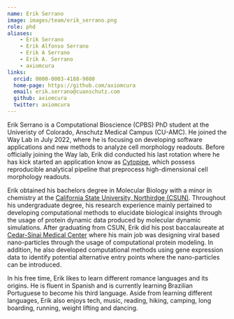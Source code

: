 ```yaml
---
name: Erik Serrano
image: images/team/erik_serrano.png
role: phd
aliases:
    - Erik Serrano
    - Erik Alfonso Serrano
    - Erik A Serrano
    - Erik A. Serrano
    - axiomcura
links:
  orcid: 0000-0003-4188-9080
  home-page: https://github.com/axiomcura
  email: erik.serrano@cuanschutz.com
  github: axiomcura
  twitter: axiomcura
---
```


Erik Serrano is a Computational Bioscience (CPBS) PhD student at the Univeristy of Colorado, Anschutz Medical Campus (CU-AMC).
He joined the Way Lab in July 2022, where he is focusing on developing software applications and new methods to analyze cell morphology readouts.
Before officially joining the Way lab, Erik did conducted his last rotation where he has kick started an application know as [Cytopipe](https://github.com/WayScience/CytoPipe), which possess reproducible analytical pipeline that preprocess high-dimensional cell morphology readouts.

Erik obtained his bachelors degree in Molecular Biology with a minor in chemistry at the [California State University, Northirdge (CSUN)](https://www.csun.edu/).
Throughout his undergraduate degree, his research experience mainly pertained to developing computational methods to elucidate biological insights through the usage of protein dynamic data produced by molecular dynamic simulations.
After graduating from CSUN, Erik did his post baccalaureate at [Cedar-Sinai Medical Center](https://www.cedars-sinai.edu/research/departments-institutes/biomedical-sciences.html) where his main job was designing viral based nano-particles through the usage of computational protein modeling.
In addition, he also developed computational methods using gene expression data to identify potential alternative entry points where the nano-particles can be introduced.

In his free time, Erik likes to learn different romance languages and its origins.
He is fluent in Spanish and is currently learning Brazilian Portuguese to become his third language.
Aside from learning different languages, Erik also enjoys tech, music, reading, hiking, camping, long boarding, running, weight lifting and dancing.
